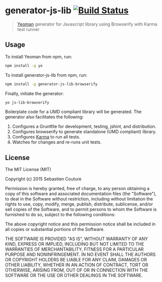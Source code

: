 # generator-js-lib [![Build Status](https://secure.travis-ci.org/sebastiencouture/generator-js-lib-browserify.png?branch=master)](https://travis-ci.org/sebastiencouture/generator-js-lib)

> [Yeoman](http://yeoman.io) generator for Javascript library using Browserify with Karma test runner

## Usage

To install Yeoman from npm, run:

```bash
npm install -g yo
```

To install generator-js-lib from npm, run:

```bash
npm install -g generator-js-lib-browserify
```

Finally, initiate the generator:

```bash
yo js-lib-browserify
```

Boilerplate code for a UMD compliant library will be generated. The generator also facilitates the following:

1. Configures a Gruntfile for development, testing, jshint, and  distribution.
2. Configures browserify to generate standalone (UMD compliant) library.
2. Configures [Karma](http://karma-runner.github.io) to run all tests.
3. Watches for changes and re-runs unit tests.

## License

The MIT License (MIT)

Copyright (c) 2015 Sebastien Couture

Permission is hereby granted, free of charge, to any person obtaining a copy of
this software and associated documentation files (the "Software"), to deal in
the Software without restriction, including without limitation the rights to
use, copy, modify, merge, publish, distribute, sublicense, and/or sell copies of
the Software, and to permit persons to whom the Software is furnished to do so,
subject to the following conditions:

The above copyright notice and this permission notice shall be included in all
copies or substantial portions of the Software.

THE SOFTWARE IS PROVIDED "AS IS", WITHOUT WARRANTY OF ANY KIND, EXPRESS OR
IMPLIED, INCLUDING BUT NOT LIMITED TO THE WARRANTIES OF MERCHANTABILITY, FITNESS
FOR A PARTICULAR PURPOSE AND NONINFRINGEMENT. IN NO EVENT SHALL THE AUTHORS OR
COPYRIGHT HOLDERS BE LIABLE FOR ANY CLAIM, DAMAGES OR OTHER LIABILITY, WHETHER
IN AN ACTION OF CONTRACT, TORT OR OTHERWISE, ARISING FROM, OUT OF OR IN
CONNECTION WITH THE SOFTWARE OR THE USE OR OTHER DEALINGS IN THE SOFTWARE.
